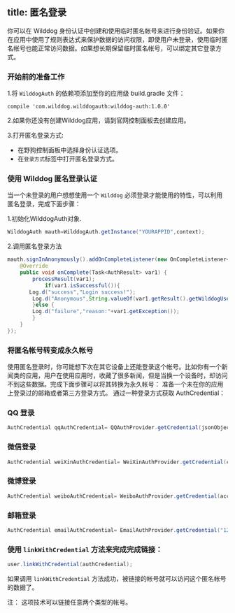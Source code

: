 title: 匿名登录
---
你可以在 Wilddog 身份认证中创建和使用临时匿名帐号来进行身份验证。如果你在应用中使用了规则表达式来保护数据的访问权限，即使用户未登录，使用临时匿名帐号也能正常访问数据。如果想长期保留临时匿名帐号，可以绑定其它登录方式。

### 开始前的准备工作

1.将 `WilddogAuth` 的依赖项添加至你的应用级 build.gradle 文件：
    
    compile 'com.wilddog.wilddogauth:wilddog-auth:1.0.0'
    
2.如果你还没有创建Wilddog应用，请到官网控制面板去创建应用。

3.打开匿名登录方式:

   * 在野狗控制面板中选择身份认证选项。
   * 在`登录方式`标签中打开匿名登录方式。


### 使用 Wilddog 匿名登录认证

当一个未登录的用户想想使用一个 `Wilddog` 必须登录才能使用的特性，可以利用匿名登录，完成下面步骤：

1.初始化WilddogAuth对象.

```java
WilddogAuth mauth=WilddogAuth.getInstance("YOURAPPID",context);
```

2.调用匿名登录方法

```java    
mauth.signInAnonymously().addOnCompleteListener(new OnCompleteListener<AuthResult>() {
    @Override
    public void onComplete(Task<AuthResult> var1) {
        processResult(var1);
            if(var1.isSuccessful()){
       Log.d("success","Login success!");
        Log.d("Anonymous",String.valueOf(var1.getResult().getWilddogUser().isAnonymous()));
        }else {
        Log.d("failure","reason:"+var1.getException());
        }
    }
});
```

### 将匿名帐号转变成永久帐号  
使用匿名登录时，你可能想下次在其它设备上还能登录这个帐号。比如你有一个新闻类的应用，用户在使用应用时，收藏了很多新闻，但是当换一个设备时，却访问不到这些数据。完成下面步骤可以将其转换为永久帐号：
准备一个未在你的应用上登录过的邮箱或者第三方登录方式。
通过一种登录方式获取 AuthCredential：

### QQ 登录

```java
AuthCredential qqAuthCredential= QQAuthProvider.getCredential(jsonObject.getString("access_token"));
```

### 微信登录

```java
AuthCredential weiXinAuthCredential= WeiXinAuthProvider.getCredential(code);
```

### 微博登录

```java
AuthCredential weiboAuthCredential= WeiboAuthProvider.getCredential(access_token,openid);
```

### 邮箱登录

```java
AuthCredential emailAuthCredential= EmailAuthProvider.getCredential("12345678@qq.com","password123");
```

### 使用 `linkWithCredential` 方法来完成完成链接：

```java
user.linkWithCredential(authCredential);
```

如果调用 `linkWithCredential` 方法成功，被链接的帐号就可以访问这个匿名帐号的数据了。

注： 这项技术可以链接任意两个类型的帐号。
